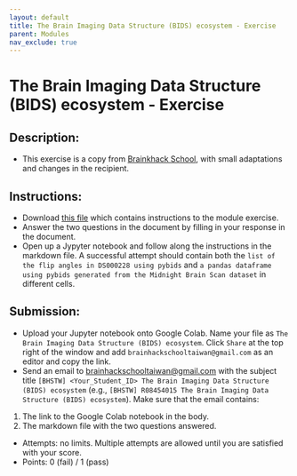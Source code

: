 ```yaml
---
layout: default
title: The Brain Imaging Data Structure (BIDS) ecosystem - Exercise
parent: Modules
nav_exclude: true
---
```


# The Brain Imaging Data Structure (BIDS) ecosystem - Exercise

## Description:

- This exercise is a copy from [Brainkhack School](https://school.brainhackmtl.org/modules/bids/), with small adaptations and changes in the recipient.

## Instructions:

- Download [this file](https://drive.google.com/file/d/1QCrCgAdhBSEbKVkUGFNEKoIiSV0-Wg0V/view?usp=share_link) which contains instructions to the module exercise.
- Answer the two questions in the document by filling in your response in the document.
- Open up a Jypyter notebook and follow along the instructions in the markdown file. A successful attempt should contain both the `list of the flip angles in DS000228 using pybids` and `a pandas dataframe using pybids generated from the Midnight Brain Scan dataset` in different cells.

## Submission:
- Upload your Jupyter notebook onto Google Colab. Name your file as `The Brain Imaging Data Structure (BIDS) ecosystem`. Click `Share` at the top right of the window and add `brainhackschooltaiwan@gmail.com` as an editor and copy the link.
- Send an email to brainhackschooltaiwan@gmail.com with the subject title `[BHSTW] <Your_Student_ID> The Brain Imaging Data Structure (BIDS) ecosystem` (e.g., `[BHSTW] R08454015 The Brain Imaging Data Structure (BIDS) ecosystem`).  Make sure that the email contains:
 1. The link to the Google Colab notebook in the body.
 2. The markdown file with the two questions answered.
- Attempts: no limits. Multiple attempts are allowed until you are satisfied with your score.
- Points: 0 (fail) / 1 (pass)
